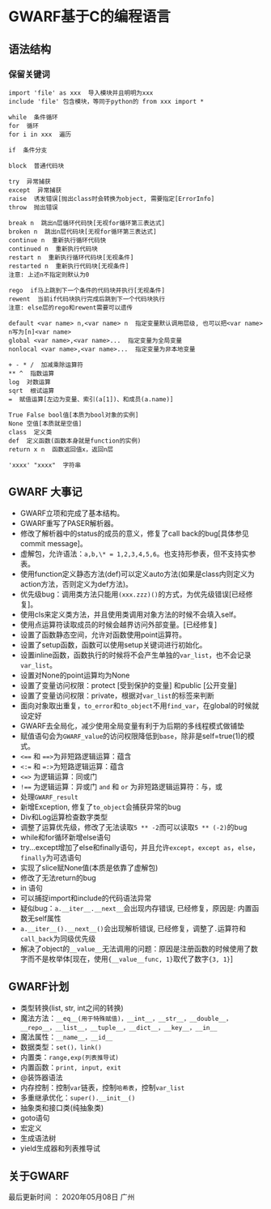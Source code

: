 # GWARF基于C的编程语言
## 语法结构
### 保留关键词
```
import 'file' as xxx  导入模块并且明明为xxx
include 'file' 包含模块，等同于python的 from xxx import *

while  条件循环
for  循环
for i in xxx  遍历

if  条件分支

block  普通代码块

try  异常捕获
except  异常捕获
raise  诱发错误[抛出class时会转换为object, 需要指定[ErrorInfo]
throw  抛出错误

break n  跳出n层循环代码快[无视for循环第三表达式]
broken n  跳出n层代码块[无视for循环第三表达式]
continue n  重新执行循环代码快
continued n  重新执行代码块
restart n  重新执行循环代码块[无视条件]
restarted n  重新执行代码块[无视条件]
注意: 上述n不指定则默认为0

rego  if马上跳到下一个条件的代码块并执行[无视条件]
rewent  当前if代码块执行完成后跳到下一个代码块执行
注意: else层的rego和rewent需要可以遗传

default <var name> n,<var name> n  指定变量默认调用层级, 也可以把<var name> n写为[n]<var name>
global <var name>,<var name>...  指定变量为全局变量
nonlocal <var name>,<var name>...  指定变量为非本地变量

+ - * /  加减乘除运算符
** ^  指数运算
log  对数运算
sqrt  根试运算
=  赋值运算[左边为变量、索引(a[1])、和成员(a.name)]

True False bool值[本质为bool对象的实例]
None 空值[本质就是空值]
class  定义类
def  定义函数(函数本身就是function的实例)
return x n  函数返回值x，返回n层

'xxxx' "xxxx"  字符串
```

## GWARF 大事记
* GWARF立项和完成了基本结构。
* GWARF重写了PASER解析器。
* 修改了解析器中的status的成员的意义，修复了call back的bug[具体参见commit message]。
* 虚解包，允许语法：``a,b,\* = 1,2,3,4,5,6``。也支持形参表，但不支持实参表。
* 使用function定义静态方法(def)可以定义auto方法(如果是class内则定义为action方法，否则定义为def方法)。
* 优先级bug：调用类方法只能用``(xxx.zzz)()``的方式，为优先级错误[已经修复]。
* 使用cls来定义类方法，并且使用类调用对象方法的时候不会填入self。
* 使用点运算符读取成员的时候会越界访问外部变量。[已经修复]
* 设置了函数静态空间，允许对函数使用point运算符。
* 设置了setup函数，函数可以使用setup关键词进行初始化。
* 设置inline函数，函数执行的时候将不会产生单独的``var_list``，也不会记录``var_list``。
* 设置对None的point运算均为None
* 设置了变量访问权限：protect [受到保护的变量] 和public [公开变量]
* 设置了变量访问权限：private，根据对``var_list``的标签来判断
* 面向对象取出重复，``to_error``和``to_object``不用``find_var``，在global的时候就设定好
* GWARF去全局化，减少使用全局变量有利于为后期的多线程模式做铺垫
* 赋值语句会为``GWARF_value``的访问权限降低到``base``，除非是self=true(1)的模式。
* ``<==`` 和 ``==>``为非短路逻辑运算：蕴含
* ``<:=`` 和 ``=:>``为短路逻辑运算：蕴含
* ``<=>`` 为逻辑运算：同或门
* ``!==`` 为逻辑运算：异或门 ``and`` 和 ``or`` 为非短路逻辑运算符：与，或
* 处理``GWARF_result``
* 新增Exception, 修复了``to_object``会捕获异常的bug
* Div和Log运算检查数字类型
* 调整了运算优先级，修改了无法读取``5 ** -2``而可以读取``5 ** (-2)``的bug
* while和for循环新增else语句
* try...except增加了else和finally语句，并且允许``except``，``except as``，``else``，``finally``为可选语句
* 实现了slice赋None值(本质是依靠了虚解包)
* 修改了无法return的bug
* in 语句
* 可以捕捉import和include的代码语法异常
* 疑似bug：``a.__iter__.__next__``会出现内存错误, 已经修复，原因是: 内置函数无self属性
* ``a.__iter__().__next__()``会出现解析错误, 已经修复，调整了``.``运算符和``call_back``为同级优先级
* 解决了object的``__value__``无法调用的问题：原因是注册函数的时候使用了数字而不是枚举体[现在，使用``{__value__func, 1}``取代了数字``{3, 1}``]
## GWARF计划
* 类型转换(list, str, int之间的转换)
* 魔法方法：``__eq__(用于特殊赋值)，__int__，__str__，__double__，__repo__，__list__，__tuple__，__dict__，__key__，__in__``
* 魔法属性：``__name__，__id__``
* 数据类型：``set()，link()``
* 内置类：``range,exp(列表推导试)``
* 内置函数：``print, input, exit``
* @装饰器语法
* 内存控制：控制``var``链表，控制``哈希表``，控制``var_list``
* 多重继承优化：``super().__init__()``
* 抽象类和接口类(纯抽象类)
* goto语句
* 宏定义
* 生成语法树
* yield生成器和列表推导试
## 关于GWARF
最后更新时间 ： 2020年05月08日 广州
